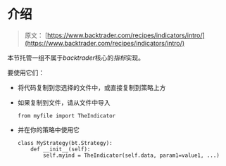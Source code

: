 # 介绍

> 原文： [https://www.backtrader.com/recipes/indicators/intro/](https://www.backtrader.com/recipes/indicators/intro/)

本节托管一组不属于*backtrader*核心的*指标*实现。

要使用它们：

*   将代码复制到您选择的文件中，或直接复制到策略上方
*   如果复制到文件，请从文件中导入

    ```
    from myfile import TheIndicator 
    ```

*   并在你的策略中使用它

    ```
    class MyStrategy(bt.Strategy):
        def __init__(self):
            self.myind = TheIndicator(self.data, param1=value1, ...) 
    ```